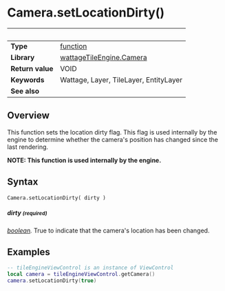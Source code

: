 # Camera.setLocationDirty()

|                      | &nbsp;
| -------------------- | ---------------------------------------------------------------
| __Type__             | [function](http://docs.coronalabs.com/api/type/Function.html)
| __Library__          | [wattageTileEngine.Camera](type_camera.markdown)
| __Return value__     | VOID
| __Keywords__         | Wattage, Layer, TileLayer, EntityLayer
| __See also__         |


## Overview

This function sets the location dirty flag.  This flag is used internally
by the engine to determine whether the camera's position has changed
since the last rendering.

**NOTE: This function is used internally by the engine.**

## Syntax

	Camera.setLocationDirty( dirty )

##### dirty <small>(required)</small>
_[boolean](https://docs.coronalabs.com/api/type/Boolean.html)._ True
to indicate that the camera's location has been changed.

## Examples

``````lua
-- tileEngineViewControl is an instance of ViewControl
local camera = tileEngineViewControl.getCamera()
camera.setLocationDirty(true)
``````
